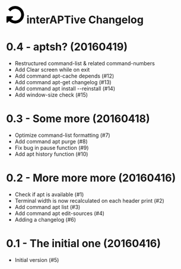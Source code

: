 ![logo](https://raw.githubusercontent.com/yafp/interAPTive/master/doc/fa-repeat_64_0_000000_none.png) interAPTive Changelog
==========


0.4 - aptsh? (20160419)
=======================
- Restructured command-list & related command-numbers
- Add Clear screen while on exit
- Add command apt-cache depends (#12)
- Add command apt-get changelog (#13)
- Add command apt install --reinstall (#14)
- Add window-size check (#15)


0.3 - Some more (20160418)
==========================
- Optimize command-list formatting (#7)
- Add command apt purge (#8)
- Fix bug in pause function (#9)
- Add apt history function (#10)


0.2 - More more more (20160416)
===============================
- Check if apt is available (#1)
- Terminal width is now recalculated on each header print (#2)
- Add command apt list (#3)
- Add command apt edit-sources (#4)
- Adding a changelog (#6)


0.1 - The initial one (20160416)
================================
- Initial version (#5)
